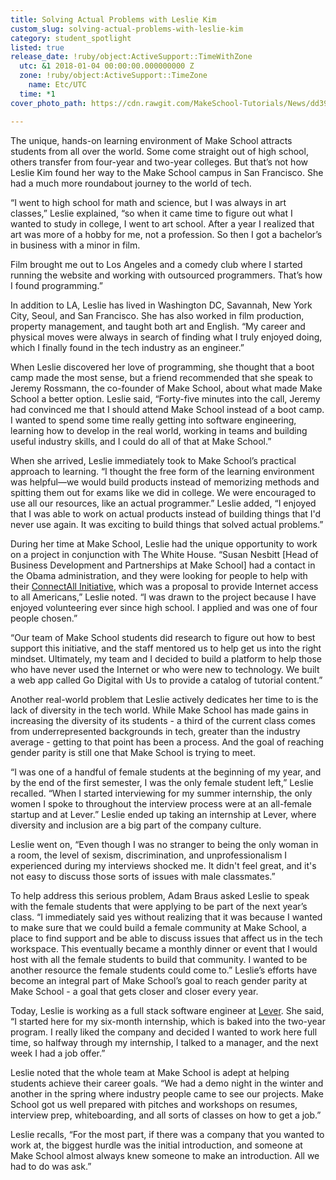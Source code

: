 ```yaml
---
title: Solving Actual Problems with Leslie Kim
custom_slug: solving-actual-problems-with-leslie-kim
category: student_spotlight
listed: true
release_date: !ruby/object:ActiveSupport::TimeWithZone
  utc: &1 2018-01-04 00:00:00.000000000 Z
  zone: !ruby/object:ActiveSupport::TimeZone
    name: Etc/UTC
  time: *1
cover_photo_path: https://cdn.rawgit.com/MakeSchool-Tutorials/News/dd3952301dfab41cb0dac6da6f6e301242c2f5fa//b50d7f59-ffdb-403f-80f2-918f887c7dfd/cover_photo.jpeg

---
```

The unique, hands-on learning environment of Make School attracts students from all over the world. Some come straight out of high school, others transfer from four-year and two-year colleges. But that’s not how Leslie Kim found her way to the Make School campus in San Francisco. She had a much more roundabout journey to the world of tech.

“I went to high school for math and science, but I was always in art classes,” Leslie explained, “so when it came time to figure out what I wanted to study in college, I went to art school. After a year I realized that art was more of a hobby for me, not a profession. So then I got a bachelor’s in business with a minor in film. 

Film brought me out to Los Angeles and a comedy club where I started running the website and working with outsourced programmers. That’s how I found programming.”

In addition to LA, Leslie has lived in Washington DC, Savannah, New York City, Seoul, and San Francisco. She has also worked in film production, property management, and taught both art and English. “My career and physical moves were always in search of finding what I truly enjoyed doing, which I finally found in the tech industry as an engineer.”

When Leslie discovered her love of programming, she thought that a boot camp made the most sense, but a friend recommended that she speak to Jeremy Rossmann, the co-founder of Make School, about what made Make School a better option. Leslie said, “Forty-five minutes into the call, Jeremy had convinced me that I should attend Make School instead of a boot camp. I wanted to spend some time really getting into software engineering, learning how to develop in the real world, working in teams and building useful industry skills, and I could do all of that at Make School.”

When she arrived, Leslie immediately took to Make School’s practical approach to learning. “I thought the free form of the learning environment was helpful―we would build products instead of memorizing methods and spitting them out for exams like we did in college. We were encouraged to use all our resources, like an actual programmer.” Leslie added, “I enjoyed that I was able to work on actual products instead of building things that I'd never use again. It was exciting to build things that solved actual problems.”

During her time at Make School, Leslie had the unique opportunity to work on a project in conjunction with The White House. “Susan Nesbitt [Head of Business Development and Partnerships at Make School] had a contact in the Obama administration, and they were looking for people to help with their [ConnectAll Initiative](https://obamawhitehouse.archives.gov/the-press-office/2016/03/09/fact-sheet-president-obama-announces-connectall-initiative), which was a proposal to provide Internet access to all Americans,” Leslie noted. “I was drawn to the project because I have enjoyed volunteering ever since high school. I applied and was one of four people chosen.”

“Our team of Make School students did research to figure out how to best support this initiative, and the staff mentored us to help get us into the right mindset. Ultimately, my team and I decided to build a platform to help those who have never used the Internet or who were new to technology. We built a web app called Go Digital with Us to provide a catalog of tutorial content.”

Another real-world problem that Leslie actively dedicates her time to is the lack of diversity in the tech world. While Make School has made gains in increasing the diversity of its students - a third of the current class comes from underrepresented backgrounds in tech, greater than the industry average - getting to that point has been a process. And the goal of reaching gender parity is still one that Make School is trying to meet.

“I was one of a handful of female students at the beginning of my year, and by the end of the first semester, I was the only female student left,” Leslie recalled. “When I started interviewing for my summer internship, the only women I spoke to throughout the interview process were at an all-female startup and at Lever.” Leslie ended up taking an internship at Lever, where diversity and inclusion are a big part of the company culture. 

Leslie went on, “Even though I was no stranger to being the only woman in a room, the level of sexism, discrimination, and unprofessionalism I experienced during my interviews shocked me. It didn't feel great, and it's not easy to discuss those sorts of issues with male classmates.”

To help address this serious problem, Adam Braus asked Leslie to speak with the female students that were applying to be part of the next year’s class. “I immediately said yes without realizing that it was because I wanted to make sure that we could build a female community at Make School, a place to find support and be able to discuss issues that affect us in the tech workspace. This eventually became a monthly dinner or event that I would host with all the female students to build that community. I wanted to be another resource the female students could come to.” Leslie’s efforts have become an integral part of Make School’s goal to reach gender parity at Make School - a goal that gets closer and closer every year.

Today, Leslie is working as a full stack software engineer at [Lever](https://www.lever.co/). She said, “I started here for my six-month internship, which is baked into the two-year program. I really liked the company and decided I wanted to work here full time, so halfway through my internship, I talked to a manager, and the next week I had a job offer.”

Leslie noted that the whole team at Make School is adept at helping students achieve their career goals. “We had a demo night in the winter and another in the spring where industry people came to see our projects. Make School got us well prepared with pitches and workshops on resumes, interview prep, whiteboarding, and all sorts of classes on how to get a job.” 

Leslie recalls, “For the most part, if there was a company that you wanted to work at, the biggest hurdle was the initial introduction, and someone at Make School almost always knew someone to make an introduction. All we had to do was ask.”